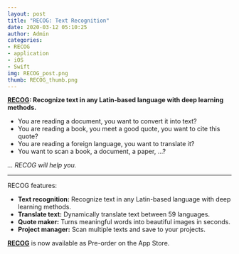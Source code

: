 ```yaml
---
layout: post
title: "RECOG: Text Recognition"
date: 2020-03-12 05:10:25
author: Admin
categories:
- RECOG
- application
- iOS
- Swift
img: RECOG_post.png
thumb: RECOG_thumb.png
---
```


**[RECOG][applink]: Recognize text in any Latin-based language with deep learning methods.**

- You are reading a document, you want to convert it into text?
- You are reading a book, you meet a good quote, you want to cite this quote?
- You are reading a foreign language, you want to translate it?
- You want to scan a book, a document, a paper, ...?

*... RECOG will help you.*

***

RECOG features:

- **Text recognition:** Recognize text in any Latin-based language with deep learning methods.
- **Translate text:** Dynamically translate text between 59 languages.
- **Quote maker:** Turns meaningful words into beautiful images in seconds.
- **Project manager:** Scan multiple texts and save to your projects.

**[RECOG][applink]** is now available as Pre-order on the App Store.

[applink]: https://apps.apple.com/us/app/id1501456242
